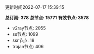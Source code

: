 更新时间2022-07-17 15:39:15

**总订阅: 378**
**总节点: 15771**
**有效节点: 3578**
- v2ray节点: 2055
- ss节点: 1099
- ssr节点: 18
- trojan节点: 406
